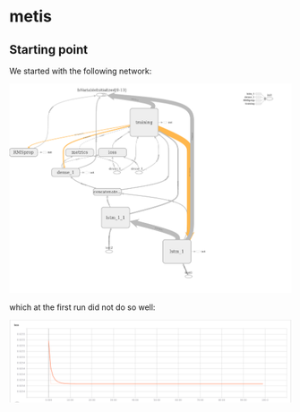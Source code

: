 # metis #

## Starting point ##

We started with the following network:

![LSTM network](./img/initial-graph.png "The first LSTM network")

which at the first run did not do so well:

![Loss](./img/initial-loss.png "The initial plotting of our loss function")

